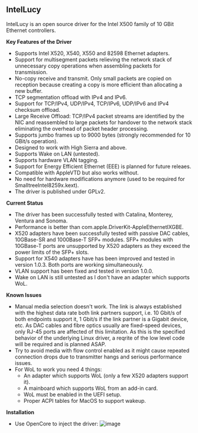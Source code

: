 ## IntelLucy
IntelLucy is an open source driver for the Intel X500 family of 10 GBit Ethernet controllers.
 
**Key Features of the Driver**
- Supports Intel X520, X540, X550 and 82598 Ethernet adapters.
- Support for multisegment packets relieving the network stack of unnecessary copy operations when assembling packets for transmission.
- No-copy receive and transmit. Only small packets are copied on reception because creating a copy is more efficient than allocating a new buffer.
- TCP segmentation offload with IPv4 and IPv6.
- Support for TCP/IPv4, UDP/IPv4, TCP/IPv6, UDP/IPv6 and IPv4 checksum offload.
- Large Receive Offload: TCP/IPv4 packet streams are identified by the NIC and reassembled to large packets for handover to the network stack eliminating the overhead of packet header processing.
- Supports jumbo frames up to 9000 bytes (strongly recommended for 10 GBit/s operation).
- Designed to work with High Sierra and above.
- Supports Wake on LAN (untested).
- Supports hardware VLAN tagging.
- Support for Energy Efficient Ethernet (EEE) is planned for future releaes.
- Compatible with AppleVTD but also works without.
- No need for hardware modifications anymore (used to be required for SmalltreeIntel8259x.kext). 
- The driver is published under GPLv2.
 
**Current Status**
- The driver has been successfully tested with Catalina, Monterey, Ventura and Sonoma.
- Performance is better than com.apple.DriverKit-AppleEthernetIXGBE.
- X520 adapters have been successfully tested with passive DAC cables, 10GBase-SR and 1000Base-T SFP+ modules. SFP+ modules with 10GBase-T ports are unsupported by X520 adapters as they exceed the power limits of the SFP+ slots.
- Support for X540 adapters have has been improved and tested in version 1.0.3. Both ports are working simultaneously.
- VLAN support has been fixed and tested in version 1.0.0.
- Wake on LAN is still untested as I don't have an adapter which supports WoL.
 
**Known Issues**
- Manual media selection doesn't work. The link is always established with the highest data rate both link partners support, i.e. 10 Gbit/s of both endpoints support it, 1 Gbit/s if the link partner is a Gigabit device, etc. As DAC cables and fibre optics usually are fixed-speed devices, only RJ-45 ports are affected of this limitation. As this is the specified behavior of the underlying Linux driver, a reqrite of the low level code will be required and is planned ASAP.   
- Try to avoid media with flow control enabled as it might cause repeated connection drops due to transmitter hangs and serious performance issues.
- For WoL to work you need 4 things:
  - An adapter which supports WoL (only a few X520 adapters support it).
  - A mainboard which supports WoL from an add-in card.
  - WoL must be enabled in the UEFI setup.
  - Proper ACPI tables for MacOS to support wakeup.

**Installation**
- Use OpenCore to inject the driver:
![image](https://github.com/Mieze/IntelLucy/assets/4229650/247aec7d-200b-450f-b745-fb84b0de273f)
